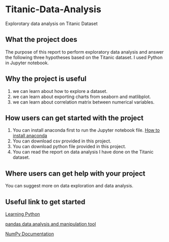 # Titanic-Data-Analysis
Explorotary data analysis on Titanic Dataset

## What the project does #
  The purpose of this report to perform exploratory data analysis and answer the following three hypotheses based on the Titanic dataset. I used Python in Jupyter notebook. 
## Why the project is useful
1. we can learn about how to explore a dataset.
2. we can learn about exporting charts from seaborn and matlibplot.
3. we can learn about correlation matrix between numerical variables.

## How users can get started with the project
1. You can install anaconda first to run the Jupyter notebook file. [How to install anaconda](https://docs.anaconda.com/anaconda/install/ "Named link title")
2. You can download csv provided in this project.
3. You can download python file provided in this project.
4. You can read the report on data analysis I have done on the Titanic dataset.



## Where users can get help with your project
You can suggest more on data exploration and data analysis.

## Useful link to get started
[Learning Python](https://www.python.org/about/gettingstarted/ "Named link title") 

[pandas data analysis and manipulation tool](https://pandas.pydata.org/ "Named link title")

[NumPy Documentation](https://numpy.org/ "Named link title")
